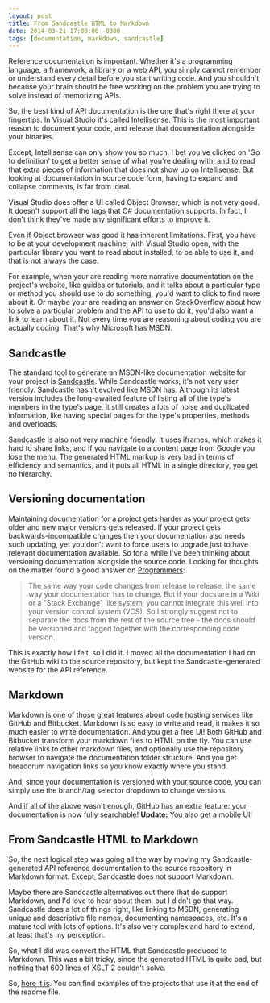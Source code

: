 ```yaml
---
layout: post
title: From Sandcastle HTML to Markdown
date: 2014-03-21 17:00:00 -0300
tags: [documentation, markdown, sandcastle]
---
```


Reference documentation is important. Whether it's a programming language, a framework, a library or a web API, you simply cannot remember or understand every detail before you start writing code. And you shouldn't, because your brain should be free working on the problem you are trying to solve instead of memorizing APIs.

So, the best kind of API documentation is the one that's right there at your fingertips. In Visual Studio it's called Intellisense. This is the most important reason to document your code, and release that documentation alongside your binaries.

Except, Intellisense can only show you so much. I bet you've clicked on 'Go to definition' to get a better sense of what you're dealing with, and to read that extra pieces of information that does not show up on Intellisense. But looking at documentation in source code form, having to expand and collapse comments, is far from ideal.

Visual Studio does offer a UI called Object Browser, which is not very good. It doesn't support all the tags that C# documentation supports. In fact, I don't think they've made any significant efforts to improve it.

Even if Object browser was good it has inherent limitations. First, you have to be at your development machine, with Visual Studio open, with the particular library you want to read about installed, to be able to use it, and that is not always the case.

For example, when your are reading more narrative documentation on the project's website, like guides or tutorials, and it talks about a particular type or method you should use to do something, you'd want to click to find more about it. Or maybe your are reading an answer on StackOverflow about how to solve a particular problem and the API to use to do it, you'd also want a link to learn about it. Not every time you are reasoning about coding you are actually coding. That's why Microsoft has MSDN.

Sandcastle
----------
The standard tool to generate an MSDN-like documentation website for your project is [Sandcastle][1]. While Sandcastle works, it's not very user friendly. Sandcastle hasn't evolved like MSDN has. Although its latest version includes the long-awaited feature of listing all of the type's members in the type's page, it still creates a lots of noise and duplicated information, like having special pages for the type's properties, methods and overloads.

Sandcastle is also not very machine friendly. It uses iframes, which makes it hard to share links, and if you navigate to a content page from Google you lose the menu. The generated HTML markup is very bad in terms of efficiency and semantics, and it puts all HTML in a single directory, you get no hierarchy.

Versioning documentation
------------------------
Maintaining documentation for a project gets harder as your project gets older and new major versions gets released. If your project gets backwards-incompatible changes then your documentation also needs such updating, yet you don't want to force users to upgrade just to have relevant documentation available. So for a while I've been thinking about versioning documentation alongside the source code. Looking for thoughts on the matter found a good answer on [Programmers][2]:

> The same way your code changes from release to release, the same way your documentation has to change. But if your docs are in a Wiki or a "Stack Exchange" like system, you cannot integrate this well into your version control system (VCS). So I strongly suggest not to separate the docs from the rest of the source tree - the docs should be versioned and tagged together with the corresponding code version.

This is exactly how I felt, so I did it. I moved all the documentation I had on the GitHub wiki to the source repository, but kept the Sandcastle-generated website for the API reference.

Markdown
--------
Markdown is one of those great features about code hosting services like GitHub and Bitbucket. Markdown is so easy to write and read, it makes it so much easier to write documentation. And you get a free UI! Both GitHub and Bitbucket transform your markdown files to HTML on the fly. You can use relative links to other markdown files, and optionally use the repository browser to navigate the documentation folder structure. And you get breadcrum navigation links so you know exactly where you stand.

And, since your documentation is versioned with your source code, you can simply use the branch/tag selector dropdown to change versions.

And if all of the above wasn't enough, GitHub has an extra feature: your documentation is now fully searchable! <span class="update"><strong>Update:</strong> You also get a mobile UI!</span>

From Sandcastle HTML to Markdown
--------------------------------
So, the next logical step was going all the way by moving my Sandcastle-generated API reference documentation to the source repository in Markdown format. Except, Sandcastle does not support Markdown.

Maybe there are Sandcastle alternatives out there that do support Markdown, and I'd love to hear about them, but I didn't go that way. Sandcastle does a lot of things right, like linking to MSDN, generating unique and descriptive file names, documenting namespaces, etc. It's a mature tool with lots of options. It's also very complex and hard to extend, at least that's my perception.

So, what I did was convert the HTML that Sandcastle produced to Markdown. This was a bit tricky, since the generated HTML is quite bad, but nothing that 600 lines of XSLT 2 couldn't solve.

So, [here it is][3]. You can find examples of the projects that use it at the end of the readme file.</div>

[1]: https://shfb.codeplex.com/
[2]: http://programmers.stackexchange.com/a/231658/3552
[3]: https://github.com/maxtoroq/sandcastle-md